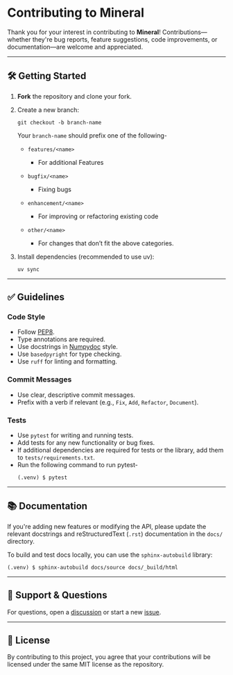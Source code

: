 # Contributing to Mineral

Thank you for your interest in contributing to **Mineral**! Contributions—whether they're bug reports, feature suggestions, code improvements, or documentation—are welcome and appreciated.

---

## 🛠️ Getting Started

1. **Fork** the repository and clone your fork.
2. Create a new branch:
   ```
   git checkout -b branch-name
   ```

   Your `branch-name` should prefix one of the following-
   - `features/<name>`
        - For additional Features

   - `bugfix/<name>`
        - Fixing bugs

   - `enhancement/<name>`
        - For improving or refactoring existing code

   - `other/<name>`
        - For changes that don’t fit the above categories. 

3. Install dependencies (recommended to use uv):
   ```
   uv sync
   ```

---

## ✅ Guidelines

### Code Style

- Follow [PEP8](https://peps.python.org/pep-0008/).
- Type annotations are required.
- Use docstrings in [Numpydoc](https://numpydoc.readthedocs.io/en/latest/format.html) style.
- Use `basedpyright` for type checking.
- Use `ruff` for linting and formatting.

### Commit Messages

- Use clear, descriptive commit messages.
- Prefix with a verb if relevant (e.g., `Fix`, `Add`, `Refactor`, `Document`).

### Tests

- Use `pytest` for writing and running tests.
- Add tests for any new functionality or bug fixes.
- If additional dependencies are required for tests or the library, add them to `tests/requirements.txt`.
- Run the following command to run pytest-
  ```
  (.venv) $ pytest
  ```

---

## 📚 Documentation

If you're adding new features or modifying the API, please update the relevant docstrings and reStructuredText (`.rst`) documentation in the `docs/` directory.

To build and test docs locally, you can use the `sphinx-autobuild` library:

```
(.venv) $ sphinx-autobuild docs/source docs/_build/html
```

---

## 🙋 Support & Questions

For questions, open a [discussion](https://github.com/Jiggly-Balls/Mineral/discussions) or start a new [issue](https://github.com/Jiggly-Balls/Mineral/issues).

---

## 📄 License

By contributing to this project, you agree that your contributions will be licensed under the same MIT license as the repository.
